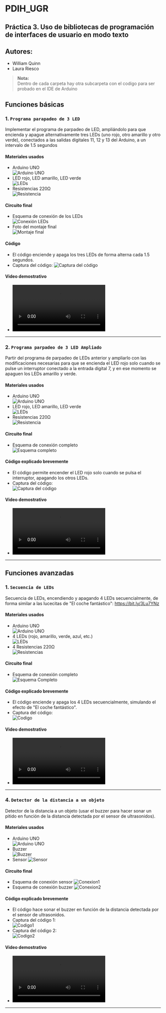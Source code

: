 # PDIH_UGR

## Práctica 3. Uso de bibliotecas de programación de interfaces de usuario en modo texto

## Autores:
- William Quinn
- Laura Riesco

> **Nota:**  
> Dentro de cada carpeta hay otra subcarpeta con el codigo para ser probado en el IDE de Arduino

## Funciones básicas

### 1. `Programa parapadeo de 3 LED`
Implementar el programa de parpadeo de LED, ampliándolo para que encienda
y apague alternativamente tres LEDs (uno rojo, otro amarillo y otro verde),
conectados a las salidas digitales 11, 12 y 13 del Arduino, a un intervalo de 1.5
segundos

#### Materiales usados

- Arduino UNO  
  ![Arduino UNO](ej1/Captura%20de%20pantalla%202025-04-30%20a%20las%2019.07.33.png)
- LED rojo, LED amarillo, LED verde  
  ![LEDs](ej1/Captura%20de%20pantalla%202025-04-30%20a%20las%2019.07.48.png)
- Resistencias 220Ω  
  ![Resistencia](ej1/Captura%20de%20pantalla%202025-04-30%20a%20las%2019.07.55.png)

#### Circuito final

- Esquema de conexión de los LEDs  
  ![Conexión LEDs](ej1/Captura%20de%20pantalla%202025-04-30%20a%20las%2019.08.46.png)
- Foto del montaje final  
  ![Montaje final](ej1/Captura%20de%20pantalla%202025-04-30%20a%20las%2019.14.15.png)

#### Código 

- El código enciende y apaga los tres LEDs de forma alterna cada 1.5 segundos.
- Captura del código:
  ![Captura del código](ej1/Captura%20de%20pantalla%202025-04-30%20a%20las%2019.05.59.png)

#### Video demostrativo

- <video controls src="ej1/Grabación de pantalla 2025-04-30 a las 19.09.03.mov" title="Video Explicativo"></video>

---

### 2. `Programa parpadeo de 3 LED Ampliado`
Partir del programa de parpadeo de LEDs anterior y ampliarlo con las
modificaciones necesarias para que se encienda el LED rojo solo cuando se
pulse un interruptor conectado a la entrada digital 7, y en ese momento se
apaguen los LEDs amarillo y verde.

#### Materiales usados

- Arduino UNO  
  ![Arduino UNO](ej2/Captura%20de%20pantalla%202025-04-30%20a%20las%2019.07.33.png)
- LED rojo, LED amarillo, LED verde  
  ![LEDs](ej2/Captura%20de%20pantalla%202025-04-30%20a%20las%2019.07.48.png)
- Resistencias 220Ω  
  ![Resistencia](ej2/Captura%20de%20pantalla%202025-04-30%20a%20las%2019.07.55.png)

#### Circuito final

- Esquema de conexión completo  
  ![Esquema completo](<ej2/Captura de pantalla 2025-05-05 165702.png>)

#### Código explicado brevemente

- El código permite encender el LED rojo solo cuando se pulsa el interruptor, apagando los otros LEDs.
- Captura del código:  
  ![Captura del código](<ej2/Captura de pantalla 2025-05-05 165728.png>)

#### Video demostrativo

- <video controls src="ej2/Ej2.mp4" title="Video Explicativo"></video>

---

## Funciones avanzadas

### 1. `Secuencia de LEDs`
Secuencia de LEDs, encendiendo y apagando 4 LEDs secuencialmente, de
forma similar a las lucecitas de "El coche fantástico": https://bit.ly/3Lu7YNz

#### Materiales usados

- Arduino UNO  
  ![Arduino UNO](<op1/Captura de pantalla 2025-04-30 a las 19.27.39.png>)
- 4 LEDs (rojo, amarillo, verde, azul, etc.)  
  ![LEDs](<op1/Captura de pantalla 2025-04-30 a las 19.27.27.png>)
- 4 Resistencias 220Ω  
  ![Resistencias](<op1/Captura de pantalla 2025-04-30 a las 19.27.32.png>)

#### Circuito final

- Esquema de conexión completo  
  ![Esquema Completo](<op1/Captura de pantalla 2025-04-30 a las 19.30.38.png>)

#### Código explicado brevemente

- El código enciende y apaga los 4 LEDs secuencialmente, simulando el efecto de "El coche fantástico".
- Captura del código:  
  ![Codigo](<op1/Captura de pantalla 2025-04-30 a las 19.29.22.png>)

#### Video demostrativo

- <video controls src="op1/Grabación de pantalla 2025-04-30 a las 19.30.33.mov" title="Video Explicativo"></video>

---

### 4. `Detector de la distancia a un objeto`
Detector de la distancia a un objeto (usar el buzzer para hacer sonar un pitido
en función de la distancia detectada por el sensor de ultrasonidos).

#### Materiales usados

- Arduino UNO  
  ![Arduino UNO](<op2/Captura de pantalla 2025-04-30 a las 19.42.42.png>)
- Buzzer  
  ![Buzzer](<op2/Captura de pantalla 2025-04-30 a las 19.42.57.png>)
- Sensor
  ![Sensor](<op2/Captura de pantalla 2025-04-30 a las 19.43.50.png>)

#### Circuito final

- Esquema de conexión sensor 
![Conexion1](<op2/Captura de pantalla 2025-04-30 a las 19.44.32.png>)
- Esquema de conexión buzzer
![Conexion2](<op2/Captura de pantalla 2025-04-30 a las 19.44.55.png>)

#### Código explicado brevemente

- El código hace sonar el buzzer en función de la distancia detectada por el sensor de ultrasonidos.
- Captura del código 1:  
![Codigo1](<op2/Captura de pantalla 2025-04-30 a las 19.45.31.png>)
- Captura del código 2:  
![Codigo2](<op2/Captura de pantalla 2025-04-30 a las 19.45.38.png>)

#### Video demostrativo

- <video controls src="op2/Grabación de pantalla 2025-04-30 a las 19.46.09.mov" title="Video Explicativo"></video>

---
